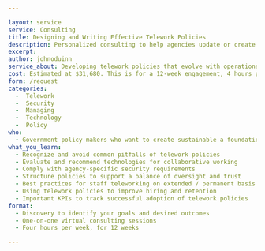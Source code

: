 ```yaml
---

layout: service
service: Consulting
title: Designing and Writing Effective Telework Policies
description: Personalized consulting to help agencies update or create sustainable and effective telework policies
excerpt: 
author: johnoduinn
service_about: Developing telework policies that evolve with operational and technical needs is essential for long-term resilience in the event of prolonged government office closures or scaling telework opportunities to build a more diverse, effective, and modern workforce. We consult with executives to create or revise their telework policies in accordance with best practices for distributed teams, helping you navigate the complexities of security, training certifications, scalability, and performance measurement.
cost: Estimated at $31,680. This is for a 12-week engagement, 4 hours per week at $660 per hour. To speed up this complex, custom process, we use common patterns and established best practices wherever applicable.
form: /request
categories:
  -  Telework
  -  Security
  -  Managing
  -  Technology
  -  Policy
who:
  - Government policy makers who want to create sustainable a foundation for successful remote / telework
what_you_learn:
  - Recognize and avoid common pitfalls of telework policies
  - Evaluate and recommend technologies for collaborative working
  - Comply with agency-specific security requirements
  - Structure policies to support a balance of oversight and trust
  - Best practices for staff teleworking on extended / permanent basis
  - Using telework policies to improve hiring and retention
  - Important KPIs to track successful adoption of telework policies
format:
  - Discovery to identify your goals and desired outcomes
  - One-on-one virtual consulting sessions
  - Four hours per week, for 12 weeks

---
```

